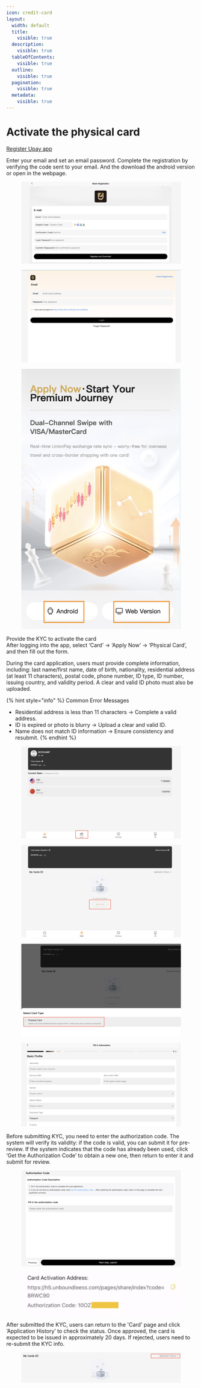 ```yaml
---
icon: credit-card
layout:
  width: default
  title:
    visible: true
  description:
    visible: true
  tableOfContents:
    visible: true
  outline:
    visible: true
  pagination:
    visible: true
  metadata:
    visible: true
---
```


# Activate the physical card

[Register Upay app](https://h5.unboundleess.com/pages/share/index?code=8RWC90)

Enter your email and set an email password. Complete the registration by verifying the code sent to your email. And the download the android version or open in the webpage.

<figure><img src="../.gitbook/assets/截屏2025-09-08 20.46.56.png" alt=""><figcaption></figcaption></figure>

<div><figure><img src="../.gitbook/assets/截屏2025-09-08 20.53.10.png" alt=""><figcaption></figcaption></figure> <figure><img src="../.gitbook/assets/截屏2025-09-08 20.51.50.png" alt="" width="563"><figcaption></figcaption></figure></div>

Provide the KYC to activate the card\
After logging into the app, select ‘Card’ → ‘Apply Now’ → ‘Physical Card’, and then fill out the form.&#x20;

During the card application, users must provide complete information, including: last name/first name, date of birth, nationality, residential address (at least 11 characters), postal code, phone number, ID type, ID number, issuing country, and validity period. A clear and valid ID photo must also be uploaded.

{% hint style="info" %}
Common Error Messages

* Residential address is less than 11 characters → Complete a valid address.
* ID is expired or photo is blurry → Upload a clear and valid ID.
* Name does not match ID information → Ensure consistency and resubmit.
{% endhint %}

<figure><img src="../.gitbook/assets/截屏2025-09-08 21.05.58.png" alt=""><figcaption></figcaption></figure>

<div><figure><img src="../.gitbook/assets/截屏2025-09-08 21.09.40.png" alt=""><figcaption></figcaption></figure> <figure><img src="../.gitbook/assets/截屏2025-09-08 21.10.20.png" alt=""><figcaption></figcaption></figure> <figure><img src="../.gitbook/assets/截屏2025-09-08 21.11.57.png" alt=""><figcaption></figcaption></figure></div>

Before submitting KYC, you need to enter the authorization code. The system will verify its validity: if the code is valid, you can submit it for pre-review. If the system indicates that the code has already been used, click ‘Get the Authorization Code’ to obtain a new one, then return to enter it and submit for review.

<figure><img src="../.gitbook/assets/截屏2025-09-08 21.34.50.png" alt=""><figcaption></figcaption></figure>

<figure><img src="../.gitbook/assets/截屏2025-09-08 21.44.59.png" alt=""><figcaption></figcaption></figure>

After submitted the KYC, users can return to the 'Card' page and click ‘Application History’ to check the status. Once approved, the card is expected to be issued in approximately 20 days. If rejected, users need to re-submit the KYC info.

<figure><img src="../.gitbook/assets/截屏2025-09-08 21.48.30.png" alt=""><figcaption></figcaption></figure>







